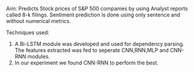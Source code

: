 Aim:
Predicts Stock prices of S&P 500 companies by using Analyst reports called 8-k filings. Sentiment prediction is done using only sentence and without numerical metrics. 

Techniques used:
1) A Bi-LSTM module was developed and used for dependency parsing. The features extracted was fed to seperate CNN,RNN,MLP and CNN-RNN modules. 
2) In our experiment we found CNN-RNN to perform the best.

